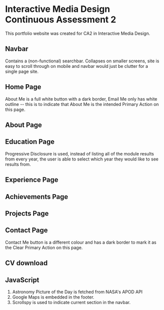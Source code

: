 # Interactive Media Design Continuous Assessment 2
This portfolio website was created for CA2 in Interactive Media Design.

## Navbar
Contains a (non-functional) searchbar. Collapses on smaller screens, site is easy to scroll through on mobile and navbar would just be clutter for a single page site.

## Home Page
About Me is a full white button with a dark border, Email Me only has white outline -- this is to indicate that About Me is the intended Primary Action on this page.  

## About Page

## Education Page
Progressive Disclosure is used, instead of listing all of the module results from every year, the user is able to select which year they would like to see results from.  

## Experience Page

## Achievements Page

## Projects Page

## Contact Page
Contact Me button is a different colour and has a dark border to mark it as the Clear Primary Action on this page.

## CV download

## JavaScript
1. Astronomy Picture of the Day is fetched from NASA's APOD API
2. Google Maps is embedded in the footer.
3. Scrollspy is used to indicate current section in the navbar.